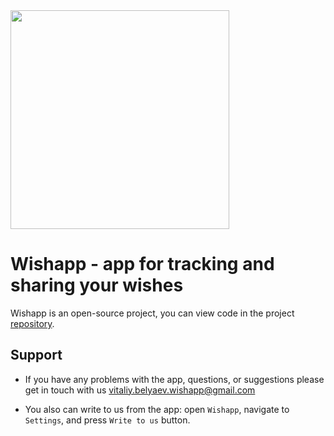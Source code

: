 
<img src="https://github.com/VitaliyBelyaev/my-website-sample/assets/21678329/5b28b2f3-0f51-406d-b333-fcc6d45e36b8" width="350"/> 


# Wishapp - app for tracking and sharing your wishes

Wishapp is an open-source project, you can view code in the project [repository](https://github.com/VitaliyBelyaev/WishApp).

## Support
- If you have any problems with the app, questions, or suggestions please get in touch with us [vitaliy.belyaev.wishapp@gmail.com](mailto:vitaliy.belyaev.wishapp@gmail.com)</br>

- You also can write to us from the app: open `Wishapp`, navigate to `Settings`, and press `Write to us` button.
